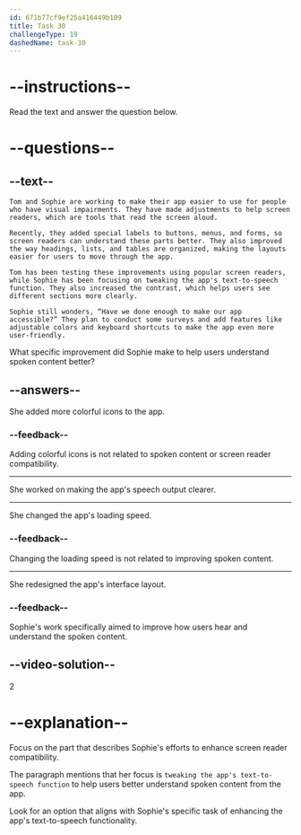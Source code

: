 ```yaml
---
id: 671b77cf9ef25a416449b109
title: Task 30
challengeType: 19
dashedName: task-30
---
```


<!-- READING -->

# --instructions--

Read the text and answer the question below.

# --questions--

## --text--

`Tom and Sophie are working to make their app easier to use for people who have visual impairments. They have made adjustments to help screen readers, which are tools that read the screen aloud.`

`Recently, they added special labels to buttons, menus, and forms, so screen readers can understand these parts better. They also improved the way headings, lists, and tables are organized, making the layouts easier for users to move through the app.`

`Tom has been testing these improvements using popular screen readers, while Sophie has been focusing on tweaking the app's text-to-speech function. They also increased the contrast, which helps users see different sections more clearly.`

`Sophie still wonders, “Have we done enough to make our app accessible?” They plan to conduct some surveys and add features like adjustable colors and keyboard shortcuts to make the app even more user-friendly.`

What specific improvement did Sophie make to help users understand spoken content better?

## --answers--

She added more colorful icons to the app.

### --feedback--

Adding colorful icons is not related to spoken content or screen reader compatibility.

---

She worked on making the app's speech output clearer.

---

She changed the app's loading speed.

### --feedback--

Changing the loading speed is not related to improving spoken content.

---

She redesigned the app's interface layout.

### --feedback--

Sophie's work specifically aimed to improve how users hear and understand the spoken content.

## --video-solution--

2

# --explanation--

Focus on the part that describes Sophie's efforts to enhance screen reader compatibility.

The paragraph mentions that her focus is `tweaking the app's text-to-speech function` to help users better understand spoken content from the app.

Look for an option that aligns with Sophie's specific task of enhancing the app's text-to-speech functionality.
